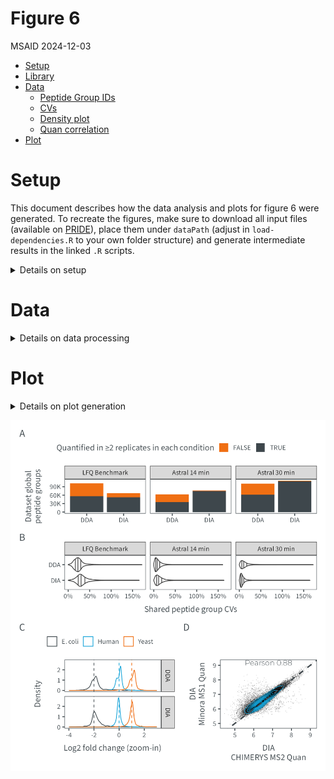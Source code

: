 # Figure 6
MSAID
2024-12-03

- [Setup](#setup)
- [Library](#library)
- [Data](#data)
  - [Peptide Group IDs](#peptide-group-ids)
  - [CVs](#cvs)
  - [Density plot](#density-plot)
  - [Quan correlation](#quan-correlation)
- [Plot](#plot)

# Setup

This document describes how the data analysis and plots for figure 6
were generated. To recreate the figures, make sure to download all input
files (available on
[PRIDE](https://www.ebi.ac.uk/pride/archive?keyword=PXD053241)), place
them under `dataPath` (adjust in `load-dependencies.R` to your own
folder structure) and generate intermediate results in the linked `.R`
scripts.

<details>
<summary>
Details on setup
</summary>

# Library

``` r
suppressMessages(source(here::here("scripts/load-dependencies.R")))
msaid_quantified <- c("TRUE" = msaid_darkgray, "FALSE" = msaid_orange)
msaid_eFDR <- c("TRUE" = msaid_darkgray, "FALSE" = msaid_red)
msaid_organism <- c("Human" = msaid_blue, "Yeast" = msaid_orange, "E. coli" = msaid_darkgray)

path <- file.path(here::here(), "figure-6")
figurePath <- file.path(dataPath, "data/figure-6")
```

</details>

# Data

<details>
<summary>
Details on data processing
</summary>

## Peptide Group IDs

[R code to generate input file
`LFQ3_IDs_CD.csv`](figure-6A-LFQ3_IDs_CD.R)

``` r
dtLfqIds <- fread(file.path(figurePath, "LFQ3_IDs_CD.csv"))
dtLfqIds[, type := "LFQ Benchmark"]
dtLfqIds[, condition_MS := factor(contrastLabel, c("DDA (Minora MS1 Quan)", "DIA (CHIMERYS MS2 Quan)"),
                                  c("DDA", "DIA"))]

dtAstralIds <- fread(file.path(figurePath, "Astral_14min_IDs_CD.csv"))
dtAstralIds[, type := "Astral 14 min"]
dtAstralIds[, condition_MS := factor(condition_MS, c("DDA", "DIA"))]

dtAstral30Ids <- fread(file.path(figurePath, "Astral_30min_IDs_CD.csv"))
dtAstral30Ids[, type := "Astral 30 min"]
dtAstral30Ids[, condition_MS := factor(condition_MS, c("DDA", "DIA"))]

#one plot for all
dtIds <- rbind(dtLfqIds[, .(type, condition_MS, isQuanMin2 = isQuanMin2Each, N)],
               dtAstralIds, dtAstral30Ids)
dtIds[, type := factor(type, c("LFQ Benchmark", "Astral 14 min", "Astral 30 min"))]

p_pepGrId <- ggplot(dtIds, aes(x=condition_MS, y=N, fill=isQuanMin2)) +
  geom_bar(stat = "identity") +
  scale_y_continuous(labels = label_number(scale_cut = cut_short_scale())) +
  scale_fill_manual("Quantified in ≥2 replicates in each condition", values = msaid_quantified) +
  facet_grid(cols = vars(type)) +
  theme(legend.position = "top", legend.location = "plot") +
  xlab(NULL) + ylab("Dataset global\npeptide groups")
```

## CVs

[R code to generate input file `LFQ3_CVs.csv`](figure-6B-LFQ3_CVs.R)

``` r
dtLfqCvs <- fread(file.path(figurePath, "LFQ3_CVs.csv"))
contrastLevels <- c("DDA (Minora MS1 Quan)", "DIA (CHIMERYS MS2 Quan)")
dtLfqCvs[, condition_MS := factor(contrastLabel, contrastLevels, c("DDA", "DIA"))]
dtLfqCvs[, type := "LFQ Benchmark"]

dtAstralCvs <- fread(file.path(figurePath, "Astral_14min_CVs.csv"))
dtAstralCvs[, condition_MS := factor(condition_MS, c("DDA", "DIA"))]
dtAstralCvs[, type := "Astral 14 min"]

dtAstral30Cvs <- fread(file.path(figurePath, "Astral_30min_CVs.csv"))
dtAstral30Cvs[, condition_MS := factor(condition_MS, c("DDA", "DIA"))]
dtAstral30Cvs[, type := "Astral 30 min"]

#one plot for all
dtCvs <- rbind(dtLfqCvs[, .(type, condition_MS, ptm_group_J, N, cv)],
               dtAstralCvs, dtAstral30Cvs)
dtCvs[, type := factor(type, c("LFQ Benchmark", "Astral 14 min", "Astral 30 min"))]

p_Cvs <- ggplot(dtCvs, aes(x=cv, y=condition_MS)) +
  geom_violin(draw_quantiles = c(0.25, 0.5, 0.75), linewidth = 0.25) +
  scale_x_continuous(labels = label_percent()) +
  scale_y_discrete(limits = rev) +
  facet_grid(cols = vars(type)) +
  xlab("Shared peptide group CVs") + ylab(NULL) +
  theme(plot.background = element_rect(fill = "transparent", colour = NA))
```

## Density plot

[R code to generate input file `LFQ3_MA.csv`](figure-6C-LFQ3_MA.R)

``` r
dtLfqOrg <- fread(file.path(figurePath, "LFQ3_MA.csv"))
dtLfqOrg[, contrastLabel := factor(contrastLabel, c("DDA (Minora MS1 Quan)", "DIA (CHIMERYS MS2 Quan)"),
                                   c("DDA", "DIA"))]
organismLabels <- c("E. coli", "Human", "Yeast")
organismRatios <- setNames(log2(c(0.25, 1, 2)), organismLabels)
dtLfqOrg[, organism := factor(organism, organismLabels)]

dtMaLines <- data.table(YINTERCEPT = organismRatios, organism = factor(organismLabels))

p_lfq_org <- ggplot(dtLfqOrg, aes(x=ratio, color=organism)) +
  geom_density(linewidth=0.25) +
  geom_vline(data=dtMaLines, aes(xintercept=YINTERCEPT, color=organism),
             linetype = "dashed", linewidth = 0.25, show.legend = F) +
  scale_color_manual(NULL, values = msaid_organism) +
  scale_x_continuous(breaks = pretty_breaks(), limits = c(-4, 3)) +
  guides(fill = guide_legend(override.aes = list(color = NA, size = 2))) +
  facet_grid(rows = vars(contrastLabel)) +
  xlab("Log2 fold change (zoom-in)") + ylab("Density") +
  theme(legend.position = "top", legend.location = "plot", axis.title.x = element_text(hjust = 0.8))
```

## Quan correlation

[R code to generate input file
`LFQ3_cor_DIA.csv`](figure-6D-LFQ3_cor_DIA.R)

``` r
dtLfqCor <- fread(file.path(figurePath, "LFQ3_cor_DIA.csv"))
corLfq <- dtLfqCor[, round(cor(log10(2^CHIMERYS), log10(2^Minora), method = "pearson"), 2)]
corLfq <- paste("Pearson", corLfq)

p_lfq_cor <- ggplot(dtLfqCor, aes(x=log10(2^CHIMERYS), y=log10(2^Minora))) +
  rasterise(geom_point(shape = 16L, size = 0.05, stroke = 0), dpi = 600) +
  geom_density2d(linewidth = 0.2, color = msaid_blue) +
  annotate("text", x = mean(range(log10(2^dtLfqCor$CHIMERYS))), y = max(log10(2^dtLfqCor$Minora)),
           label = corLfq, size = 6/.pt, family = "Montserrat Light", color = msaid_darkgray) +
  geom_abline(slope = 1, intercept = 0, color = msaid_darkgray, linetype = "dashed") +
  xlab("DIA\nCHIMERYS MS2 Quan") + ylab("DIA\nMinora MS1 Quan")
```

</details>

# Plot

<details>
<summary>
Details on plot generation
</summary>

``` r
layout_annotation <- list(c("A", "B", "C", "D"))
layout_design <- "AAAAAA\nBBBBBB\nCCCDDD"

p_fig5 <- p_pepGrId + p_Cvs + p_lfq_org + p_lfq_cor +
  plot_layout(heights = c(1, 1, 2, 1, 1), design = layout_design) +
  plot_annotation(tag_levels = layout_annotation)

ggsave2(file.path(path, "figure-6.pdf"), plot = p_fig5,
        width = 90, height = 100, units = "mm", device = cairo_pdf)
```

    Warning: Removed 256 rows containing non-finite outside the scale range
    (`stat_density()`).

``` r
ggsave2(file.path(path, "figure-6.png"), plot = p_fig5,
        width = 90, height = 100, units = "mm")
```

    Warning: Removed 256 rows containing non-finite outside the scale range
    (`stat_density()`).

</details>

![figure-6](figure-6.png)
